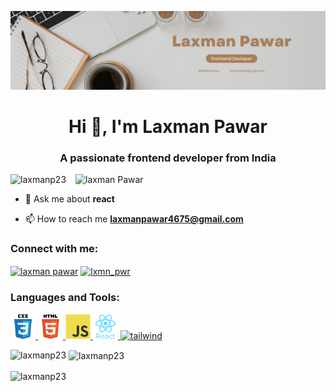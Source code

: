 ![logo](https://github.com/Laxmanp23/Laxmanp23/blob/main/Beige%20%26%20Brown%20Simple%20Personal%20LinkedIn%20Banner.png)
<h1 align="center">Hi 👋, I'm Laxman Pawar</h1>
<h3 align="center">A passionate frontend developer from India</h3>
<img align="right" alt="laxman Pawar" width="400" src="https://i.pinimg.com/originals/54/e3/7d/54e37d8074ebcde1d96c77d7b2a7f310.gif">
<p align="left"> <img src="https://komarev.com/ghpvc/?username=laxmanp23&label=Profile%20views&color=0e75b6&style=flat" alt="laxmanp23" /> </p>

- 💬 Ask me about **react**

- 📫 How to reach me **laxmanpawar4675@gmail.com**

<h3 align="left">Connect with me:</h3>
<p align="left">
<a href="https://linkedin.com/in/laxman pawar" target="blank"><img align="center" src="https://raw.githubusercontent.com/rahuldkjain/github-profile-readme-generator/master/src/images/icons/Social/linked-in-alt.svg" alt="laxman pawar" height="30" width="40" /></a>
<a href="https://instagram.com/lxmn_pwr" target="blank"><img align="center" src="https://raw.githubusercontent.com/rahuldkjain/github-profile-readme-generator/master/src/images/icons/Social/instagram.svg" alt="lxmn_pwr" height="30" width="40" /></a>
</p>

<h3 align="left">Languages and Tools:</h3>
<p align="left"> <a href="https://www.w3schools.com/css/" target="_blank" rel="noreferrer"> <img src="https://raw.githubusercontent.com/devicons/devicon/master/icons/css3/css3-original-wordmark.svg" alt="css3" width="40" height="40"/> </a> <a href="https://www.w3.org/html/" target="_blank" rel="noreferrer"> <img src="https://raw.githubusercontent.com/devicons/devicon/master/icons/html5/html5-original-wordmark.svg" alt="html5" width="40" height="40"/> </a> <a href="https://developer.mozilla.org/en-US/docs/Web/JavaScript" target="_blank" rel="noreferrer"> <img src="https://raw.githubusercontent.com/devicons/devicon/master/icons/javascript/javascript-original.svg" alt="javascript" width="40" height="40"/> </a> <a href="https://reactjs.org/" target="_blank" rel="noreferrer"> <img src="https://raw.githubusercontent.com/devicons/devicon/master/icons/react/react-original-wordmark.svg" alt="react" width="40" height="40"/> </a> <a href="https://tailwindcss.com/" target="_blank" rel="noreferrer"> <img src="https://www.vectorlogo.zone/logos/tailwindcss/tailwindcss-icon.svg" alt="tailwind" width="40" height="40"/> </a> </p>

<p><img align="left" src="https://github-readme-stats.vercel.app/api/top-langs?username=laxmanp23&show_icons=true&locale=en&layout=compact" alt="laxmanp23" /></p>

<p>&nbsp;<img align="center" src="https://github-readme-stats.vercel.app/api?username=laxmanp23&show_icons=true&locale=en" alt="laxmanp23" /></p>

<p><img align="center" src="https://github-readme-streak-stats.herokuapp.com/?user=laxmanp23&" alt="laxmanp23" /></p>

